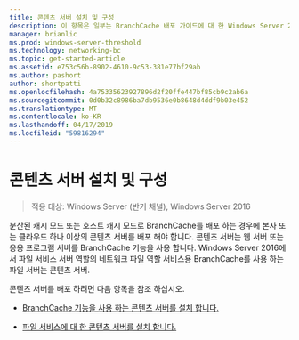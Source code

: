 ```yaml
---
title: 콘텐츠 서버 설치 및 구성
description: 이 항목은 일부는 BranchCache 배포 가이드에 대 한 Windows Server 2016, 지사에 WAN 대역폭 사용량을 최적화 하기 위해 분산 및 호스트 캐시 모드로 BranchCache를 배포 하는 방법을 보여 주는
manager: brianlic
ms.prod: windows-server-threshold
ms.technology: networking-bc
ms.topic: get-started-article
ms.assetid: e753c56b-8902-4610-9c53-381e77bf29ab
ms.author: pashort
author: shortpatti
ms.openlocfilehash: 4a75335623927896d2f20ffe447bf85cb9c2ab6a
ms.sourcegitcommit: 0d0b32c8986ba7db9536e0b8648d4ddf9b03e452
ms.translationtype: MT
ms.contentlocale: ko-KR
ms.lasthandoff: 04/17/2019
ms.locfileid: "59816294"
---
```

# <a name="install-and-configure-content-servers"></a>콘텐츠 서버 설치 및 구성

>적용 대상: Windows Server (반기 채널), Windows Server 2016

분산된 캐시 모드 또는 호스트 캐시 모드로 BranchCache를 배포 하는 경우에 본사 또는 클라우드 하나 이상의 콘텐츠 서버를 배포 해야 합니다. 콘텐츠 서버는 웹 서버 또는 응용 프로그램 서버를 BranchCache 기능을 사용 합니다. Windows Server 2016에서 파일 서비스 서버 역할의 네트워크 파일 역할 서비스용 BranchCache를 사용 하는 파일 서버는 콘텐츠 서버.  
  
콘텐츠 서버를 배포 하려면 다음 항목을 참조 하십시오.  
  
-   [BranchCache 기능을 사용 하는 콘텐츠 서버를 설치 합니다.](../../branchcache/deploy/Install-Content-Servers-that-Use-the-BranchCache-Feature.md)  
  
-   [파일 서비스에 대 한 콘텐츠 서버를 설치 합니다.](../../branchcache/deploy/Install-File-Services-Content-Servers.md)  
  


